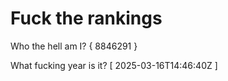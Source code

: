 # Fuck the rankings

Who the hell am I?
{ 8846291 }

What fucking year is it?
[ 2025-03-16T14:46:40Z ]
